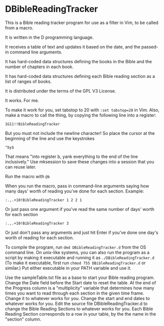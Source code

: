 # DBibleReadingTracker
This is a Bible reading tracker program for use as a filter in Vim, to be called from a macro.

It is written in the D programming language.

It receives a table of text and updates it based on the date, and the passed-in command line arguments.

It has hard-coded data structures defining the books in the Bible and the number of chapters in each book.

It has hard-coded data structures defining each Bible reading section as a list of ranges of books.

It is distributed under the terms of the GPL V3 License.

It works. For me.

To make it work for you, set tabstop to 20 with `:set tabstop=20` in Vim.
Also, make a macro to call the thing, by copying the following line into a register:

`1G11!!BibleReadingTracker  `

But you must not include the newline character! So place the cursor at the beginning of the line and use the keystrokes 

`"by$`

That means "into register b, yank everything to the end of the line inclusively."
Use mksession to save these changes into a session that you can reuse later.

Run the macro with `@b`

When you run the macro, pass in command-line arguments saying how many days' worth of reading you've done for each section.
Example:

`:.,.+10!BibleReadingTracker 1 2 2 1`

Or just pass one argument if you've read the same number of days' worth for each section

`:.,.+10!BibleReadingTracker 3`

Or just don't pass any arguments and just hit Enter if you've done one day's worth of reading for each section.

To compile the program, run `dmd DBibleReadingTracker.d` from the OS command line.
On unix-like systems, you can also run the program as a script by making it executable and running it as
`./DBibleReadingTracker.d`
(To make it executable, first run `chmod 755 DBibleReadingTracker.d` or similar.)
Put either executable in your PATH variable and use it.

Use the sampleTable.txt file as a base to start your Bible reading program.
Change the Date field before the Start date to reset the table.
At the end of the Progress column is a "multiplicity" variable that determines how many times you want to read through each 
section in the given time frame. Change it to whatever works for you.
Change the start and end dates to whatever works for you.
Edit the source file DBibleReadingTracker.d to change the Bible Reading Sections to whatever works for you.
Each Bible Reading Section corresponds to a row in your table, by the the name in the "section" column.
